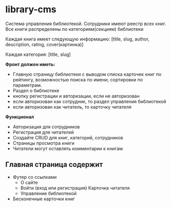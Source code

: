 # library-cms

Система управления библиотекой. Сотрудники имеют реестр всех книг. Все книги распределены по категориям(секциям) библиотеки

Каждая книга имеет следующую информацию: [title, slug, author, description, rating, cover(картинка)]

Каждая категория: [title, slug]

**Фронт должен иметь:**
- Главную страницу библиотеки с выводом списка карточек книг по рейтингу, возможностью поиска по имени, сортировки по параметрам.
- Раздел о библиотеке
- кнопку регистрации и авторизации, если не авторизован
- если авторизован как сотрудник, то раздел управления библиотекой
- если авторизован как читатель, то карточку читателя

**Функционал**

- Авторизация для сотрудников
- Регистрация для читателей
- Создайте CRUD для книг, категорий, сотрудников
- Страницы просмотра книги
- Читатели могут оставлять комментарии к книгам

## Главная страница содержит
- Футер со ссылками
    - О сайте
    - Войти (вход или регистрация) Карточка читателя
    - Управление библиотекой
- Бесконечные карточки книг
